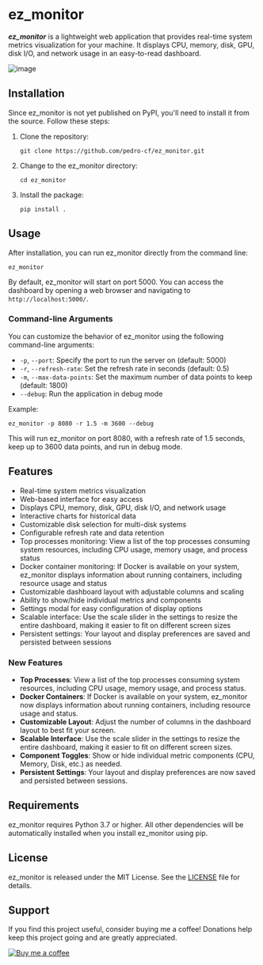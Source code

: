 # ez_monitor

***ez_monitor*** is a lightweight web application that provides real-time system metrics visualization for your machine. It displays CPU, memory, disk, GPU, disk I/O, and network usage in an easy-to-read dashboard.

![image](https://github.com/user-attachments/assets/1ded3d71-c139-4f70-977b-1758551a4c5e)


## Installation

Since ez_monitor is not yet published on PyPI, you'll need to install it from the source. Follow these steps:

1. Clone the repository:
   ```
   git clone https://github.com/pedro-cf/ez_monitor.git
   ```

2. Change to the ez_monitor directory:
   ```
   cd ez_monitor
   ```

3. Install the package:
   ```
   pip install .
   ```

## Usage

After installation, you can run ez_monitor directly from the command line:

```
ez_monitor
```

By default, ez_monitor will start on port 5000. You can access the dashboard by opening a web browser and navigating to `http://localhost:5000/`.

### Command-line Arguments

You can customize the behavior of ez_monitor using the following command-line arguments:

- `-p`, `--port`: Specify the port to run the server on (default: 5000)
- `-r`, `--refresh-rate`: Set the refresh rate in seconds (default: 0.5)
- `-m`, `--max-data-points`: Set the maximum number of data points to keep (default: 1800)
- `--debug`: Run the application in debug mode

Example:
```
ez_monitor -p 8080 -r 1.5 -m 3600 --debug
```

This will run ez_monitor on port 8080, with a refresh rate of 1.5 seconds, keep up to 3600 data points, and run in debug mode.

## Features

- Real-time system metrics visualization
- Web-based interface for easy access
- Displays CPU, memory, disk, GPU, disk I/O, and network usage
- Interactive charts for historical data
- Customizable disk selection for multi-disk systems
- Configurable refresh rate and data retention
- Top processes monitoring: View a list of the top processes consuming system resources, including CPU usage, memory usage, and process status
- Docker container monitoring: If Docker is available on your system, ez_monitor displays information about running containers, including resource usage and status
- Customizable dashboard layout with adjustable columns and scaling
- Ability to show/hide individual metrics and components
- Settings modal for easy configuration of display options
- Scalable interface: Use the scale slider in the settings to resize the entire dashboard, making it easier to fit on different screen sizes
- Persistent settings: Your layout and display preferences are saved and persisted between sessions

### New Features

- **Top Processes**: View a list of the top processes consuming system resources, including CPU usage, memory usage, and process status.
- **Docker Containers**: If Docker is available on your system, ez_monitor now displays information about running containers, including resource usage and status.
- **Customizable Layout**: Adjust the number of columns in the dashboard layout to best fit your screen.
- **Scalable Interface**: Use the scale slider in the settings to resize the entire dashboard, making it easier to fit on different screen sizes.
- **Component Toggles**: Show or hide individual metric components (CPU, Memory, Disk, etc.) as needed.
- **Persistent Settings**: Your layout and display preferences are now saved and persisted between sessions.

## Requirements

ez_monitor requires Python 3.7 or higher. All other dependencies will be automatically installed when you install ez_monitor using pip.

## License

ez_monitor is released under the MIT License. See the [LICENSE](LICENSE) file for details.

## Support

If you find this project useful, consider buying me a coffee! Donations help keep this project going and are greatly appreciated.

[![Buy me a coffee](https://img.shields.io/badge/-Buy%20me%20a%20coffee-orange?logo=buy-me-a-coffee&logoColor=white&style=for-the-badge)](https://www.buymeacoffee.com/pedro_cf)
